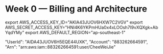# Week 0 — Billing and Architecture

export AWS_ACCESS_KEY_ID="AKIA43JUOV6HXW7C2VGV"
export AWS_SECRET_ACCESS_KEY="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"
export AWS_DEFAULT_REGION="ap-southeast-1"

"UserId": "AIDA43JUOV6H5EQE44UXK",
"Account": "883262664591",
"Arn": "arn:aws:iam::883262664591:user/CheeWeiJie"